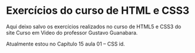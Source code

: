 # Exercícios do curso de HTML e CSS3

Aqui deixo salvo os exercícios realizados no curso de HTML5 e CSS3 do site Curso em Video do professor Gustavo Guanabara.

Atualmente estou no Capítulo 15 aula 01 – CSS id.
